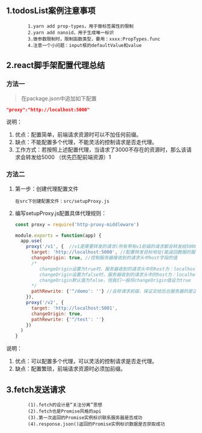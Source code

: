 ## 1.todosList案例注意事项
			1.yarn add prop-types，用于做标签属性的限制
			2.yarn add nanoid，用于生成唯一标识
			3.做参数限制时，限制函数类型，要用：xxxx:PropTypes.func
			4.注意一个小问题：input框的defaultValue和value

## 2.react脚手架配置代理总结
### 方法一

> 在package.json中追加如下配置

```json
"proxy":"http://localhost:5000"
```

说明：

1. 优点：配置简单，前端请求资源时可以不加任何前缀。
2. 缺点：不能配置多个代理，不能灵活的控制请求是否走代理。
3. 工作方式：若按照上述配置代理，当请求了3000不存在的资源时，那么该请求会转发给5000 （优先匹配前端资源）1


### 方法二

1. 第一步：创建代理配置文件

   ```
   在src下创建配置文件：src/setupProxy.js
   ```

2. 编写setupProxy.js配置具体代理规则：

   ```js
   const proxy = require('http-proxy-middleware')
   
   module.exports = function(app) {
     app.use(
       proxy('/v1', {  //v1是需要转发的请求(所有带有v1前缀的请求都会转发给5000)
         target: 'http://localhost:5000', //配置转发目标地址(能返回数据的服务器地址)
         changeOrigin: true, //控制服务器接收到的请求头中host字段的值
         /*
         	changeOrigin设置为true时，服务器收到的请求头中的host为：localhost:5000
         	changeOrigin设置为false时，服务器收到的请求头中的host为：localhost:3000
         	changeOrigin默认值为false，但我们一般将changeOrigin值设为true
         */
         pathRewrite: {'^/demo': ''} //去除请求前缀，保证交给后台服务器的是正常请求地址(必须配置)
       }),
       proxy('/v2', { 
         target: 'http://localhost:5001',
         changeOrigin: true,
         pathRewrite: {'^/test': ''}
       })
     )
   }
   ```

说明：

1. 优点：可以配置多个代理，可以灵活的控制请求是否走代理。
2. 缺点：配置繁琐，前端请求资源时必须加前缀。


## 3.fetch发送请求
			(1).fetch的设计是“关注分离”思想
			(2).fetch也是Promise风格的api
			(3).第一次返回的Promise实例标识联系服务器是否成功
			(4).response.json()返回的Promise实例标识数据是否获取成功
